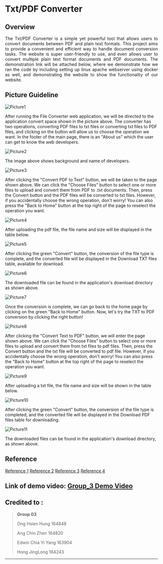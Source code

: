 # Txt/PDF Converter

## Overview
<p style="text-align: justify;">
The Txt/PDF Converter is a simple yet powerful tool that allows users to convert documents between PDF and plain text formats. This project aims to provide a convenient and efficient way to handle document conversion tasks. The website is super user-friendly to use, and even allows user to convert multiple plain text format documents and PDF documents. The demonstration link will be attached below, where we demonstrate how we ran the code by including setting up linux apache webserver using docker as well, and demonstrating the website to show the functionality of our website.
</p>

## Picture Guideline

![Picture1](https://github.com/Jinglong1302/CAT201-Assignment1-Group03/assets/116943589/19ce3c7e-cd93-40eb-98a8-65f7640c5162)

After running the File Converter web application, we will be directed to the application convert space shown in the picture above.
The converter has two operations, converting PDF files to txt files or converting txt files to PDF files, and clicking on the button will allow us to choose the operation we want.
In the footer of the main page, there is an "About us" which the user can get to know the web developers.

![Picture2](https://github.com/Jinglong1302/CAT201-Assignment1-Group03/assets/116943589/6b165265-527b-49bd-93dd-be7f9f522e07)

The image above shows background and name of developers.

![Picture3](https://github.com/Jinglong1302/CAT201-Assignment1-Group03/assets/116943589/169931c9-e928-49d5-b288-2519132ca577)

After clicking the "Convert PDF to Text" button, we will be taken to the page shown above.
We can click the "Choose Files" button to select one or more files to upload and convert them from PDF to .txt documents.
Then, press the Convert button and the PDF files will be converted to txt files.
However, if you accidentally choose the wrong operation, don't worry! You can also press the "Back to Home" button at the top right of the page to reselect the operation you want.

![Picture4](https://github.com/Jinglong1302/CAT201-Assignment1-Group03/assets/116943589/cbb0c8ce-06fd-4c8f-8ece-f8b800ea0a15)

After uploading the pdf file, the file name and size will be displayed in the table below.

![Picture5](https://github.com/Jinglong1302/CAT201-Assignment1-Group03/assets/116943589/8a04c932-62ff-41c6-9f39-c1f0b3ec4716)

After clicking the green "Convert" button, the conversion of the file type is complete, and the converted file will be displayed in the Download TXT files table, available for download.

![Picture6](https://github.com/Jinglong1302/CAT201-Assignment1-Group03/assets/116943589/5ad24f93-4745-4a3d-a455-4d181255e19f)

The downloaded file can be found in the application's download directory as shown above.

![Picture7](https://github.com/Jinglong1302/CAT201-Assignment1-Group03/assets/116943589/0d0577e7-372b-4fc2-9b35-5eeff33e6f04)

Once the conversion is complete, we can go back to the home page by clicking on the green "Back to Home" button.
Now, let's try the TXT to PDF conversion by clicking the right button!

![Picture8](https://github.com/Jinglong1302/CAT201-Assignment1-Group03/assets/116943589/ab63dfc5-04bd-482d-b3c6-af50360fb509)

After clicking the "Convert Text to PDF" button, we will enter the page shown above.
We can click the "Choose Files" button to select one or more files to upload and convert them from txt files to pdf files.
Then, press the Convert button and the txt file will be converted to pdf file.
However, if you accidentally choose the wrong operation, don't worry! You can also press the "Back to Home" button at the top right of the page to reselect the operation you want.

![Picture9](https://github.com/Jinglong1302/CAT201-Assignment1-Group03/assets/116943589/84645862-3e80-4cd6-9ec0-8ce8bf92ab76)

After uploading a txt file, the file name and size will be shown in the table below.

![Picture10](https://github.com/Jinglong1302/CAT201-Assignment1-Group03/assets/116943589/1b2db007-c2aa-4e89-b4a6-c44af818cd79)

After clicking the green "Convert" button, the conversion of the file type is completed, and the converted file will be displayed in the Download PDF files table for downloading.

![Picture11](https://github.com/Jinglong1302/CAT201-Assignment1-Group03/assets/116943589/a2b7b323-4d62-4b70-8722-2c4b6550738c)

The downloaded files can be found in the application's download directory, as shown above.


## Reference
[Reference 1](https://docs.docker.com/get-started/)
[Reference 2](https://code.visualstudio.com/docs/languages/php)
[Reference 3](https://www.mygreatlearning.com/blog/top-essential-docker-commands/)
[Reference 4](https://www.w3schools.com/html/html_css.asp)

## Link of demo video: [Group_3 Demo Video](https://youtu.be/wzFANjqGJAo)

## Credited to :
> **Group 03**
> 
> Ong Hsien Hung 164848
>
> Ang Chin Zhen 164820
>
> Edwin Chia Yi Yang 163904
> 
> Hong JingLong 164243
---
